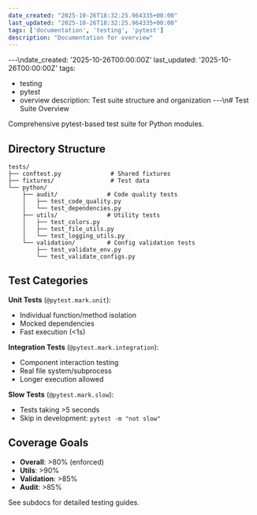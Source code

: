 ```yaml
---
date_created: "2025-10-26T18:32:25.964335+00:00"
last_updated: "2025-10-26T18:32:25.964335+00:00"
tags: ['documentation', 'testing', 'pytest']
description: "Documentation for overview"
---
```


---\ndate_created: '2025-10-26T00:00:00Z'
last_updated: '2025-10-26T00:00:00Z'
tags:
- testing
- pytest
- overview
description: Test suite structure and organization
---\n# Test Suite Overview

Comprehensive pytest-based test suite for Python modules.

## Directory Structure

```
tests/
├── conftest.py              # Shared fixtures
├── fixtures/                # Test data
└── python/
    ├── audit/              # Code quality tests
    │   ├── test_code_quality.py
    │   └── test_dependencies.py
    ├── utils/              # Utility tests
    │   ├── test_colors.py
    │   ├── test_file_utils.py
    │   └── test_logging_utils.py
    └── validation/         # Config validation tests
        ├── test_validate_env.py
        └── test_validate_configs.py
```

## Test Categories

**Unit Tests** (`@pytest.mark.unit`):
- Individual function/method isolation
- Mocked dependencies
- Fast execution (<1s)

**Integration Tests** (`@pytest.mark.integration`):
- Component interaction testing
- Real file system/subprocess
- Longer execution allowed

**Slow Tests** (`@pytest.mark.slow`):
- Tests taking >5 seconds
- Skip in development: `pytest -m "not slow"`

## Coverage Goals

- **Overall**: >80% (enforced)
- **Utils**: >90%
- **Validation**: >85%
- **Audit**: >85%

See subdocs for detailed testing guides.
